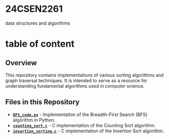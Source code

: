 # 24CSEN2261
data structures and algorithms

# table of content
## Overview
This repository contains implementations of various sorting algorithms and graph traversal techniques. It is intended to serve as a resource for understanding fundamental algorithms used in computer science.

## Files in this Repository
- [**`BFS_code.py`**](BFS_code.py) - Implementation of the Breadth-First Search (BFS) algorithm in Python.
- [**`counting_sort.c`**](counting_sort.c) - C implementation of the Counting Sort algorithm.
- [**`insertion_sorting.c`**](insertion_sorting.c) - C implementation of the Insertion Sort algorithm.

